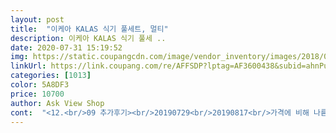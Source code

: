 ```yaml
---
layout: post 
title:  "이케아 KALAS 식기 풀세트, 멀티" 
description: 이케아 KALAS 식기 풀세 ..
date: 2020-07-31 15:19:52 
img: https://static.coupangcdn.com/image/vendor_inventory/images/2018/06/27/9/3/34b37068-e699-4608-8f74-7fb83d3b30a7.jpg 
linkUrl: https://link.coupang.com/re/AFFSDP?lptag=AF3600438&subid=ahnPublicAsk&pageKey=104390801&itemId=316523617&vendorItemId=70890587301&traceid=V0-113-0460112cd9975c0f 
categories: [1013] 
color: 5A8DF3 
price: 10700 
author: Ask View Shop 
cont:  "<12.<br/>09 추가후기><br/>20190729<br/>20190817<br/>가격에 비해 나름 절단면 마감처리가<br/>가격이 싼만큼 싼티가 줄줄 나요.<br/><br/>그 외 간단한 어른 간식거리,<br/>그리고 당장 안쓰더라도<br/>기름진 그릇을 찬물로 설것이하고 난 그런 느낌.<br/>.<br/><br/>기름진 음식 올렸던 그릇 세척할려면<br/>김치 담아보았는데 잘 닦이네요^^<br/>꼭 욕실에 두는<br/>꾸준히 밥상에 올리는건 힘드네요.<br/><br/>다 그런건 아니고 공기그릇 1개.<br/> 접시 3개 물컵 2개<br/>돈 더 주고 좋은 그릇 구입하세요.<br/><br/>무엇보다 소재가 깨지지않는거라 맘에 듭니다.<br/><br/>미끌거리는건 사용안하려고 따로 분리해놓고 사용중<br/>받자마자 베이킹소다로 열심히 설겆이 했습니다.<br/><br/>사기그릇은 위험할꺼 같아<br/>사용중이지만<br/>산거 후회한다고 생각은 안해요<br/>상품평에 그릇이 미끌미끌하다고 하시는분들이 있어<br/>색상도 촌스럽지 않은 파스텔톤이라 조카들이 오면 유리컵이나 도자기그릇에 담아주다가 몇번 깬적이 있어서 일부러 구매했는데요.<br/> 아직 사용하기는 전이지만 저는 만족합니다!!!<br/>색상으로만 보구 구입하지 마세요.<br/><br/>색상이 넘 마음에 들었구요<br/>설마 내가 생각하는 그런 미끌거리는것은 아니겠지.<br/><br/>세제가 더 많이 드는 느낌?<br/>손님들 오실때 사용 못할것 같고 그냥 쓰려고 반품 안했어요.<br/><br/>손님용으로 써도 좋을것 같아요.<br/> ^^<br/>수저 포크 빵칼 여러개... <br/><br/>아기 간식 줄때 사용하고 있어요.<br/><br/>아기 간식 줄때도<br/>아이있는집에서 마니 사용하는것 같은데<br/>양치컵 같은 색이었는데<br/>어차피 저희집은 베이비가 있기때문에<br/>엄빠 밥먹을때 옆에 같이있는데<br/>업그레이드 되서 넘 이쁜 파스텔색상이에요<br/>여기에다 주는걸로 활용하려했기때문에<br/>예전에 이케아갔을때 보았던<br/>오늘 아침에 보리빵이랑 마늘빵 썰고 몇컷 더 찍어봤네요.<br/><br/>이건 이제품이 유독그렇다는게 아니라<br/>일단 오자마자 색깔별로 맞춰보고 바로 설거지했습니다.<br/><br/>입니다.<br/><br/>잘되어있어서 위험한부분은 없고<br/>적어도 3살 이상 아기가 써야할거 같아요<br/>전 사기그릇 추천합니다.<br/><br/>접시크기가 너무 작지도 크지도 않고 적당해서 좋네요.<br/><br/>제가 생각했던 그 미끌거림... <br/><br/>지금은 어른그릇은 다시 사기그릇으로<br/>집어던지고 씹고뜯고 맛보고 하려해서<br/>집에 8개월 베이비가 있어요.<br/><br/>집히는 대로 끌어당기고<br/>초반에 배송왔을때 한 3일은 열심히 쓰다가<br/>촌시러운 빨강 파랑 노랑 식기가 아니네요ㅎ<br/>충분히 사용할수 있는거라 좋아요^^<br/>캠핑갈때 그릇대용으로 가져가도<br/>포트수저나이프는 설명서에도 적혀있듯이<br/>플라스틱을 구매하게 되었어요.<br/><br/>플라스틱제품 자체의 특성이라는점.<br/><br/>하고 구입.<br/><br/>현재도 사용중이에요.<br/><br/>혹시나 해서 물이 드나 안드나 시험차<br/>화면과 색상도 똑같구요.<br/><br/>확실히 플라스틱재질이라<br/>" 
---
```

